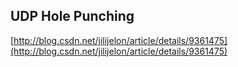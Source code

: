 ## UDP Hole Punching
[http://blog.csdn.net/jilijelon/article/details/9361475](http://blog.csdn.net/jilijelon/article/details/9361475)

